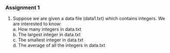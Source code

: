 ### Assignment 1
1. Suppose we are given a data file (data1.txt) which contains integers. We are interested to know:  
  a. How many integers in data.txt  
  b. The largest integer in data.txt  
  c. The smallest integer in data.txt  
  d. The average of all the integers in data.txt  
